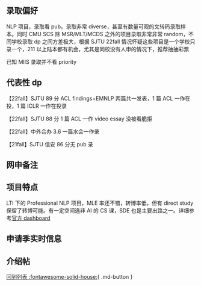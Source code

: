 ## 录取偏好

NLP 项目，录取看 pub。录取非常 diverse，甚至有数量可观的文转码录取样本。同时 CMU SCS 除 MSR/MLT/MCDS 之外的项目录取非常非常 random，不同学校录取 dp 之间方差极大，根据 SJTU 22fall 情况怀疑这些项目是一个学校只录一个，211 以上陆本都有机会，尤其是同校没有人申的情况下，推荐抽抽彩票

已知 MIIS 录取并不看 priority

## 代表性 dp

【22fall】SJTU 89 分 ACL findings+EMNLP 两篇共一发表，1 篇 ACL 一作在投，1 篇 ICLR 一作在投录

【22fall】SJTU 88 分 1 篇 ACL 一作 video essay 没被看脆拒

【22fall】中外合办 3.6 一篇水会一作录

【21fall】SJTU 信安 86 分无 pub 录

## 网申备注

## 项目特点

LTI 下的 Professional NLP 项目，MLE 率还不错，转博率低，但有 direct study 保留了转博可能。有一定空间选非 AI 的 CS 课，SDE 也是主要出路之一。详细参考[官方 dashboard](https://www.cmu.edu/career/outcomes/post-grad-dashboard.html)

## 申请季实时信息

## 介绍帖

[回到列表 :fontawesome-solid-house:](选校梯度.md){ .md-button }
